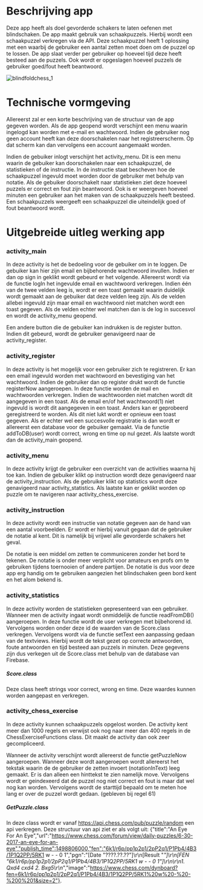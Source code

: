 # Beschrijving app

Deze app heeft als doel gevorderde schakers te laten oefenen met blindschaken. De app maakt gebruik van schaakpuzzels. Hierbij wordt een schaakpuzzel verkregen via de API. Deze schaakpuzzel heeft 1 oplossing met een waarbij de gebruiker een aantal zetten moet doen om de puzzel op te lossen. De app slaat verder per gebruiker op hoeveel tijd deze heeft besteed aan de puzzels. Ook wordt er opgeslagen hoeveel puzzels de gebruiker goed/fout heeft beantwoord.

![blindfoldchess_1](https://user-images.githubusercontent.com/36193067/41974752-18de5630-7a19-11e8-92d9-aa6266cebb10.png)

# Technische vormgeving

Allereerst zal er een korte beschrijving van de structuur van de app gegeven worden. Als de app geopend wordt verschijnt een menu waarin ingelogd kan worden met e-mail en wachtwoord. Indien de gebruiker nog geen account heeft kan deze doorschakelen naar het registreerscherm. Op dat scherm kan dan vervolgens een account aangemaakt worden.

Indien de gebuiker inlogt verschijnt het activity_menu. Dit is een menu waarin de gebuiker kan doorschakelen naar een schaakpuzzel, de statistieken of de instructie. In de instructie staat bescheven hoe de schaakpuzzel ingevuld moet worden door de gebruiker met behulp van notatie. Als de gebuiker doorschakelt naar statistieken ziet deze hoeveel puzzels er correct en fout zijn beantwoord. Ook is er weergeven hoeveel minuten een gebruiker aan het maken van de schaakpuzzels heeft besteed. Een schaakpuzzels weergeeft een schaakpuzzel die uiteindelijk goed of fout beantwoord wordt.

# Uitgebreide uitleg werking app

### activity_main

In deze activity is het de bedoeling voor de gebuiker om in te loggen. De gebuiker kan hier zijn email en bijbehorende wachtwoord invullen.
Indien er dan op sign in geklikt wordt gebeurd er het volgende. Allereerst wordt via de functie logIn het ingevulde email en wachtwoord verkregen. Indien één van de twee velden leeg is, wordt er een toast gemaakt waarin duidelijk wordt gemaakt aan de gebuiker dat deze velden leeg zijn. Als de velden allebei ingevuld zijn maar email en wachtwoord niet matchen wordt een toast gegeven. Als de velden echter wel matchen dan is de log in succesvol en wordt de activity_menu geopend.

Een andere button die de gebuiker kan indrukken is de register button. Indien dit gebeurd, wordt de gebruiker genavigeerd naar de activity_register.

### activity_register
In deze activity is het mogelijk voor een gebruiker zich te registreren. Er kan een email ingevuld worden met wachtwoord en bevestiging van het wachtwoord. Indien de gebruiker dan op register drukt wordt de functie registerNow aangeroepen. In deze functie worden de mail en wachtwoorden verkregen. Indien de wachtwoorden niet matchen wordt dit aangegeven in een toast. Als de email en/of het wachtwoord(1) niet ingevuld is wordt dit aangegeven in een toast. Anders kan er geprobeerd geregistreerd te worden. Als dit niet lukt wordt er opnieuw een toast gegeven. Als er echter wel een succesvolle registratie is dan wordt er allereerst een database voor de gebuiker gemaakt. Via de functie addToDB(user) wordt correct, wrong en time op nul gezet. Als laatste wordt dan de activity_main geopend.

### activity_menu
In deze activity krijgt de gebruiker een overzicht van de activities waarna hij toe kan. Indien de gebuiker klikt op instruction wordt deze genavigeerd naar de activity_instruction. Als de gebruiker klikt op statistics wordt deze genavigeerd naar activity_statistics. Als laatste kan er geklikt worden op puzzle om te navigeren naar activity_chess_exercise.

### activity_instruction
In deze activity wordt een instructie van notatie gegeven aan de hand van een aantal voorbeelden. Er wordt er hierbij vanuit gegaan dat de gebruiker de notatie al kent. Dit is namelijk bij vrijwel alle gevorderde schakers het geval. 

De notatie is een middel om zetten te communiceren zonder het bord te tekenen. De notatie is onder meer verplicht voor amateurs en profs om te gebruiken tijdens toernooien of andere partijen. De notatie is dus voor deze app erg handig om te gebruiken aangezien het blindschaken geen bord kent en het alom bekend is.

### activity_statistics
In deze activity worden de statistieken gepresenteerd van een gebruiker. Wanneer men de activity ingaat wordt onmiddelijk de functie readFromDB() aangeroepen. In deze functie wordt de user verkregen met bijbehorend id. Vervolgens worden onder deze id de waarden van de Score.class verkregen. Vervolgens wordt via de functie setText een aanpassing gedaan van de textviews. Hierbij wordt de tekst gezet op correcte antwoorden, foute antwoorden en tijd besteed aan puzzels in minuten. Deze gegevens zijn  dus verkegen uit de Score.class met behulp van de database van Firebase.

##### Score.class
Deze class heeft strings voor correct, wrong en time. Deze waardes kunnen worden aangepast en verkregen.

### activity_chess_exercise
In deze activity kunnen schaakpuzzels opgelost worden. De activity kent meer dan 1000 regels en verwijst ook nog naar meer dan 400 regels in de ChessExerciseFunctions class. Dit maakt de activity dan ook zeer gecompliceerd. 

Wanneer de activity verschijnt wordt allereerst de functie getPuzzleNow aangeroepen. Wanneer deze wordt aangeroepen wordt allereerst het tekstak waarin de de gebruiker de zetten invoert (notationInText) leeg gemaakt. Er is dan alleen een hinttekst te zien namelijk move. Vervolgens wordt er geindexeerd dat de puzzel nog niet correct en fout is maar dat wel nog kan worden. Vervolgens wordt de starttijd bepaald om te meten hoe lang er over de puzzel wordt gedaan.    (gebleven bij regel 61)



##### GetPuzzle.class
In deze class wordt er vanaf https://api.chess.com/pub/puzzle/random een api verkregen. Deze structuur van api ziet er als volgt uit: {"title":"An Eye For An Eye","url":"https://www.chess.com/forum/view/daily-puzzles/6-30-2017-an-eye-for-an-eye","publish_time":1498806000,"fen":"6k1/r6p/pp1p2p1/2pP2q1/P1Pb4/4B3/1P1Q2PP/5RK1 w - - 0 1","pgn":"[Date \"????.??.??\"]\r\n[Result \"*\"]\r\n[FEN \"6k1/r6p/pp1p2p1/2pP2q1/P1Pb4/4B3/1P1Q2PP/5RK1 w - - 0 1\"]\r\n\r\n1. Qxd4 cxd4 2. Bxg5\r\n*","image":"https://www.chess.com/dynboard?fen=6k1/r6p/pp1p2p1/2pP2q1/P1Pb4/4B3/1P1Q2PP/5RK1%20w%20-%20-%200%201&size=2"}.
